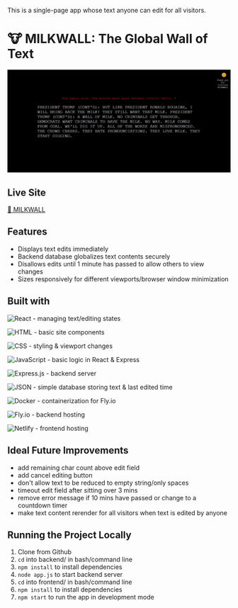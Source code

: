 This is a single-page app whose text anyone can edit for all visitors.

# 🐮 MILKWALL: The Global Wall of Text

![screenshot](./frontend/images/milkwall.jpg "project screenshot")

## Live Site

[🥛 MILKWALL](https://prismatic-chimera-edeb3d.netlify.app/)

## Features

- Displays text edits immediately
- Backend database globalizes text contents securely
- Disallows edits until 1 minute has passed to allow others to view changes
- Sizes responsively for different viewports/browser window minimization

## Built with

![React](https://img.shields.io/badge/React-20232A?style=for-the-badge&logo=react&logoColor=61DAFB) - managing text/editing states

![HTML](https://img.shields.io/badge/HTML5-E34F26?style=for-the-badge&logo=html5&logoColor=white) - basic site components

![CSS](https://img.shields.io/badge/CSS3-1572B6?style=for-the-badge&logo=css3&logoColor=white) - styling & viewport changes

![JavaScript](https://img.shields.io/badge/JavaScript-323330?style=for-the-badge&logo=javascript&logoColor=F7DF1E) - basic logic in React & Express

![Express.js](https://img.shields.io/badge/express.js-%23404d59.svg?style=for-the-badge&logo=express&logoColor=%2361DAFB) - backend server

![JSON](https://img.shields.io/badge/JSON-000000.svg?style=for-the-badge&logo=JSON&logoColor=white) - simple database storing text & last edited time

![Docker](https://img.shields.io/badge/docker-%230db7ed.svg?style=for-the-badge&logo=docker&logoColor=white) - containerization for Fly.io

![Fly.io](https://img.shields.io/static/v1?label=&message=fly.io&color=8561ea&style=for-the-badge) - backend hosting

![Netlify](https://img.shields.io/badge/netlify-%23000000.svg?style=for-the-badge&logo=netlify&logoColor=#00C7B7) - frontend hosting

## Ideal Future Improvements

- add remaining char count above edit field
- add cancel editing button
- don't allow text to be reduced to empty string/only spaces
- timeout edit field after sitting over 3 mins
- remove error message if 10 mins have passed or change to a countdown timer
- make text content rerender for all visitors when text is edited by anyone

## Running the Project Locally

1. Clone from Github
2. `cd` into backend/ in bash/command line
3. `npm install` to install dependencies
4. `node app.js` to start backend server
5. `cd` into frontend/ in bash/command line
6. `npm install` to install dependencies
7. `npm start` to run the app in development mode
